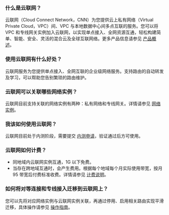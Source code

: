 ### 什么是云联网？
云联网（Cloud Connect Network，CNN）为您提供云上私有网络（Virtual Private Cloud，VPC）间、VPC 与本地数据中心间多点互联的服务。您可以将 VPC 和专线网关实例加入云联网，以实现单点接入、全网资源互通，轻松构建简单、智能、安全、灵活的混合云及全球互联网络。更多产品信息请参见 [产品概述](https://cloud.tencent.com/document/product/877/18675)。

### 使用云联网有什么好处？
云联网服务为您提供单点接入、全网互联的企业级网络服务。支持路由的自动转发及学习，可以帮助您告别繁琐的路由维护。

### 云联网可以关联哪些网络实例？
云联网目前支持关联的网络实例有两种：私有网络和专线网关。详情请参见 [网络实例](https://cloud.tencent.com/document/product/877/18675#.E7.BD.91.E7.BB.9C.E5.AE.9E.E4.BE.8B)。

### 我该如何使用云联网？
云联网目前处于内测阶段，需要提交 [内测申请](https://cloud.tencent.com/apply/p/tp2478t9skn)，验证通过后方可使用。

### 云联网如何计费？
- 同地域内云联网实例互通，1G 以下免费。
- 当存在跨地域互通时，会产生费用。根据每个地域每个月实际使用带宽，按月 95 带宽后付费标准收费。详情请参见 [计费说明](https://cloud.tencent.com/document/product/877/18676#.E8.AE.A1.E8.B4.B9.E8.AF.B4.E6.98.8E)。

### 如何将对等连接和专线接入迁移到云联网上？
您可以先将对应网络实例与云联网实例关联，再通过停用、启用相关路由实现平滑迁移，具体操作请参见 [操作指南](https://cloud.tencent.com/document/product/877/18797)。
